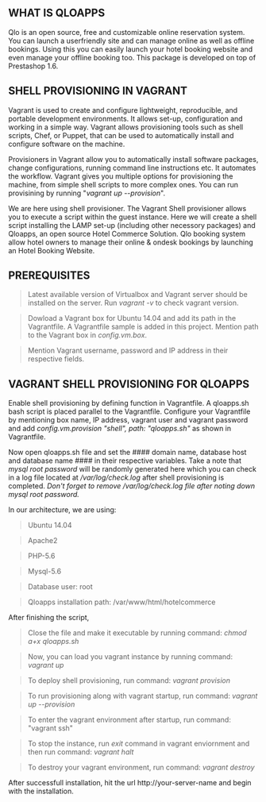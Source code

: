 ## WHAT IS QLOAPPS

Qlo is an open source, free and customizable online reservation system. You can launch a userfriendly site and can manage online as well as offline bookings. Using this you can easily launch your hotel booking website and even manage your offline booking too. This package is developed on top of Prestashop 1.6.


## SHELL PROVISIONING IN VAGRANT

Vagrant is used to create and configure lightweight, reproducible, and portable development environments. It allows set-up, configuration and working in a simple way. Vagrant allows provisioning tools such as shell scripts, Chef, or Puppet, that can be used to automatically install and configure software on the machine.

Provisioners in Vagrant allow you to automatically install software packages, change configurations, running command line instructions etc. It automates the workflow. Vagrant gives you multiple options for provisioning the machine, from simple shell scripts to more complex ones. You can run provisining by running "*vagrant up --provision*".

We are here using shell provisioner. The Vagrant Shell provisioner allows you to execute a script within the guest instance. Here we will create a shell script installing the LAMP set-up (including other necessory packages) and Qloapps, an open source Hotel Commerce Solution. Qlo booking system allow hotel owners to manage their online & ondesk bookings by launching an Hotel Booking Website.


## PREREQUISITES

> Latest available version of Virtualbox and Vagrant server should be installed on the server. Run *vagrant -v* to check vagrant version.

> Dowload a Vagrant box for Ubuntu 14.04 and add its path in the Vagrantfile. A Vagrantfile sample is added in this project. Mention path to the Vagrant box in *config.vm.box*. 

> Mention Vagrant username, password and IP address in their respective fields.


## VAGRANT SHELL PROVISIONING FOR QLOAPPS

Enable shell provisioning by defining function in Vagrantfile. A qloapps.sh bash script is placed parallel to the Vagrantfile. Configure your Vagrantfile by mentioning box name, IP address, vagrant user and vagrant password and add 
*config.vm.provision "shell", path: "qloapps.sh"* as shown in Vagrantfile.

Now open qloapps.sh file and set the #### domain name, database host and database name #### in their respective variables. Take a note that *mysql root password* will be randomly generated here which you can check in a log file located at */var/log/check.log* after shell provisioning is completed. *Don't forget to remove /var/log/check.log file after noting down mysql root password.*

In our architecture, we are using:

> Ubuntu 14.04

> Apache2

> PHP-5.6

> Mysql-5.6

> Database user: root

> Qloapps installation path: /var/www/html/hotelcommerce


After finishing the script, 

> Close the file and make it executable by running command: *chmod a+x qloapps.sh*

> Now, you can load you vagrant instance by running command: *vagrant up*

> To deploy shell provisioning, run command: *vagrant provision*

> To run provisioning along with vagrant startup, run command: *vagrant up --provision*

> To enter the vagrant environment after startup, run command: "vagrant ssh"

> To stop the instance, run *exit* command in vagrant enviornment and then run command: *vagrant halt*

> To destroy your vagrant environment, run command: *vagrant destroy* 

After successfull installation, hit the url http://your-server-name and begin with the installation.
